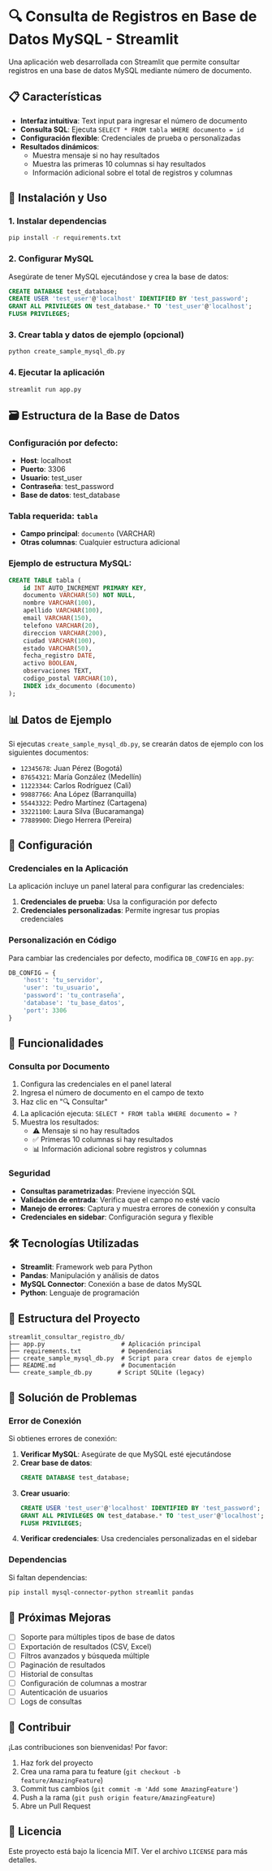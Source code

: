 # 🔍 Consulta de Registros en Base de Datos MySQL - Streamlit

Una aplicación web desarrollada con Streamlit que permite consultar registros en una base de datos MySQL mediante número de documento.

## 📋 Características

- **Interfaz intuitiva**: Text input para ingresar el número de documento
- **Consulta SQL**: Ejecuta `SELECT * FROM tabla WHERE documento = id`
- **Configuración flexible**: Credenciales de prueba o personalizadas
- **Resultados dinámicos**: 
  - Muestra mensaje si no hay resultados
  - Muestra las primeras 10 columnas si hay resultados
  - Información adicional sobre el total de registros y columnas

## 🚀 Instalación y Uso

### 1. Instalar dependencias
```bash
pip install -r requirements.txt
```

### 2. Configurar MySQL
Asegúrate de tener MySQL ejecutándose y crea la base de datos:
```sql
CREATE DATABASE test_database;
CREATE USER 'test_user'@'localhost' IDENTIFIED BY 'test_password';
GRANT ALL PRIVILEGES ON test_database.* TO 'test_user'@'localhost';
FLUSH PRIVILEGES;
```

### 3. Crear tabla y datos de ejemplo (opcional)
```bash
python create_sample_mysql_db.py
```

### 4. Ejecutar la aplicación
```bash
streamlit run app.py
```

## 🗃️ Estructura de la Base de Datos

### Configuración por defecto:
- **Host**: localhost
- **Puerto**: 3306  
- **Usuario**: test_user
- **Contraseña**: test_password
- **Base de datos**: test_database

### Tabla requerida: `tabla`
- **Campo principal**: `documento` (VARCHAR)
- **Otras columnas**: Cualquier estructura adicional

### Ejemplo de estructura MySQL:
```sql
CREATE TABLE tabla (
    id INT AUTO_INCREMENT PRIMARY KEY,
    documento VARCHAR(50) NOT NULL,
    nombre VARCHAR(100),
    apellido VARCHAR(100),
    email VARCHAR(150),
    telefono VARCHAR(20),
    direccion VARCHAR(200),
    ciudad VARCHAR(100),
    estado VARCHAR(50),
    fecha_registro DATE,
    activo BOOLEAN,
    observaciones TEXT,
    codigo_postal VARCHAR(10),
    INDEX idx_documento (documento)
);
```

## 📊 Datos de Ejemplo

Si ejecutas `create_sample_mysql_db.py`, se crearán datos de ejemplo con los siguientes documentos:
- `12345678`: Juan Pérez (Bogotá)
- `87654321`: María González (Medellín)
- `11223344`: Carlos Rodríguez (Cali)
- `99887766`: Ana López (Barranquilla)
- `55443322`: Pedro Martínez (Cartagena)
- `33221100`: Laura Silva (Bucaramanga)
- `77889900`: Diego Herrera (Pereira)

## 🔧 Configuración

### Credenciales en la Aplicación
La aplicación incluye un panel lateral para configurar las credenciales:

1. **Credenciales de prueba**: Usa la configuración por defecto
2. **Credenciales personalizadas**: Permite ingresar tus propias credenciales

### Personalización en Código
Para cambiar las credenciales por defecto, modifica `DB_CONFIG` en `app.py`:

```python
DB_CONFIG = {
    'host': 'tu_servidor',
    'user': 'tu_usuario', 
    'password': 'tu_contraseña',
    'database': 'tu_base_datos',
    'port': 3306
}
```

## 📝 Funcionalidades

### Consulta por Documento
1. Configura las credenciales en el panel lateral
2. Ingresa el número de documento en el campo de texto
3. Haz clic en "🔍 Consultar"
4. La aplicación ejecuta: `SELECT * FROM tabla WHERE documento = ?`
5. Muestra los resultados:
   - ⚠️ Mensaje si no hay resultados
   - ✅ Primeras 10 columnas si hay resultados
   - 📊 Información adicional sobre registros y columnas

### Seguridad
- **Consultas parametrizadas**: Previene inyección SQL
- **Validación de entrada**: Verifica que el campo no esté vacío
- **Manejo de errores**: Captura y muestra errores de conexión y consulta
- **Credenciales en sidebar**: Configuración segura y flexible

## 🛠️ Tecnologías Utilizadas

- **Streamlit**: Framework web para Python
- **Pandas**: Manipulación y análisis de datos
- **MySQL Connector**: Conexión a base de datos MySQL
- **Python**: Lenguaje de programación

## 📂 Estructura del Proyecto

```
streamlit_consultar_registro_db/
├── app.py                     # Aplicación principal
├── requirements.txt           # Dependencias
├── create_sample_mysql_db.py  # Script para crear datos de ejemplo
├── README.md                  # Documentación
└── create_sample_db.py       # Script SQLite (legacy)
```

## 🚨 Solución de Problemas

### Error de Conexión
Si obtienes errores de conexión:

1. **Verificar MySQL**: Asegúrate de que MySQL esté ejecutándose
2. **Crear base de datos**: 
   ```sql
   CREATE DATABASE test_database;
   ```
3. **Crear usuario**:
   ```sql
   CREATE USER 'test_user'@'localhost' IDENTIFIED BY 'test_password';
   GRANT ALL PRIVILEGES ON test_database.* TO 'test_user'@'localhost';
   FLUSH PRIVILEGES;
   ```
4. **Verificar credenciales**: Usa credenciales personalizadas en el sidebar

### Dependencias
Si faltan dependencias:
```bash
pip install mysql-connector-python streamlit pandas
```

## 🎯 Próximas Mejoras

- [ ] Soporte para múltiples tipos de base de datos
- [ ] Exportación de resultados (CSV, Excel)
- [ ] Filtros avanzados y búsqueda múltiple
- [ ] Paginación de resultados
- [ ] Historial de consultas
- [ ] Configuración de columnas a mostrar
- [ ] Autenticación de usuarios
- [ ] Logs de consultas

## 🤝 Contribuir

¡Las contribuciones son bienvenidas! Por favor:

1. Haz fork del proyecto
2. Crea una rama para tu feature (`git checkout -b feature/AmazingFeature`)
3. Commit tus cambios (`git commit -m 'Add some AmazingFeature'`)
4. Push a la rama (`git push origin feature/AmazingFeature`)
5. Abre un Pull Request

## 📜 Licencia

Este proyecto está bajo la licencia MIT. Ver el archivo `LICENSE` para más detalles.
